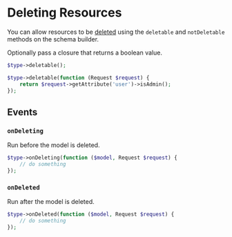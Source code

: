 # Deleting Resources

You can allow resources to be [deleted](https://jsonapi.org/format/#crud-deleting) using the `deletable` and `notDeletable` methods on the schema builder. 

Optionally pass a closure that returns a boolean value.

```php
$type->deletable();

$type->deletable(function (Request $request) {
    return $request->getAttribute('user')->isAdmin();
});
```

## Events

### `onDeleting`

Run before the model is deleted.

```php
$type->onDeleting(function ($model, Request $request) {
    // do something
});
```

### `onDeleted`

Run after the model is deleted.

```php
$type->onDeleted(function ($model, Request $request) {
    // do something
});
```
